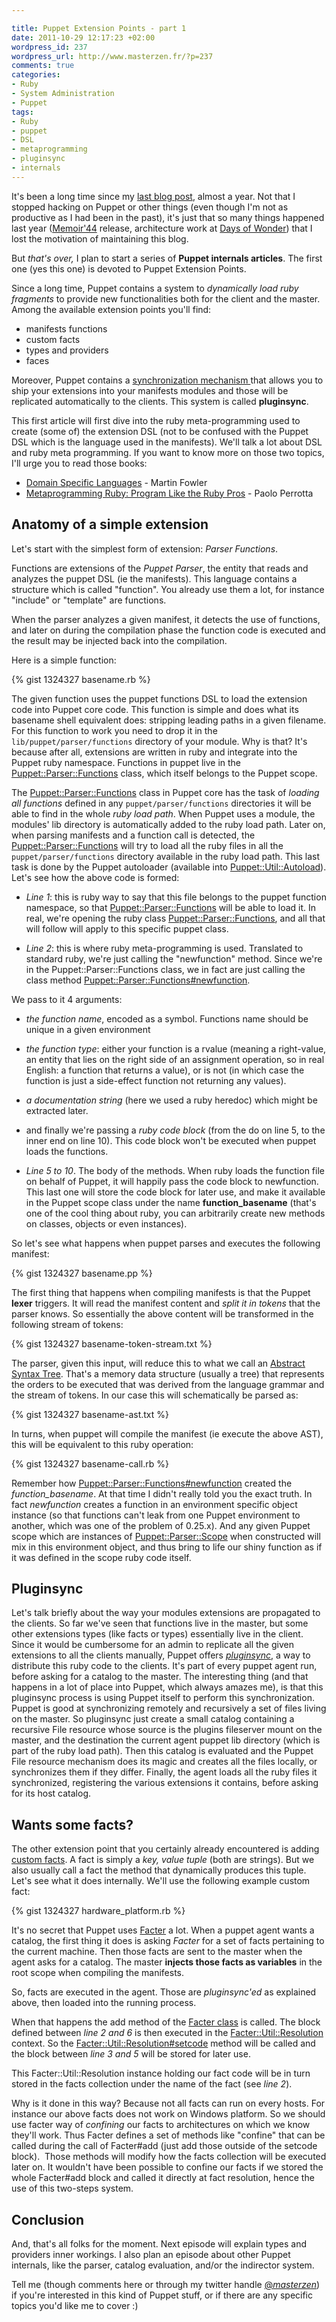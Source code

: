 ```yaml
--- 

title: Puppet Extension Points - part 1
date: 2011-10-29 12:17:23 +02:00
wordpress_id: 237
wordpress_url: http://www.masterzen.fr/?p=237
comments: true
categories: 
- Ruby
- System Administration
- Puppet
tags: 
- Ruby
- puppet
- DSL
- metaprogramming
- pluginsync
- internals
---
```

It's been a long time since my [last blog post](http://www.masterzen.fr/2010/11/14/puppet-ssl-explained/), almost a year. Not that I stopped hacking on Puppet or other things (even though I'm not as productive as I had been in the past), it's just that so many things happened last year ([Memoir'44](http://www.daysofwonder.com/memoir44-online) release, architecture work at [Days of Wonder](http://www.daysofwonder.com/)) that I lost the motivation of maintaining this blog.

But _that's over,_ I plan to start a series of **Puppet internals articles**. The first one (yes this one) is devoted to Puppet Extension Points.

Since a long time, Puppet contains a system to _dynamically load ruby fragments_ to provide new functionalities both for the client and the master. Among the available extension points you'll find:

- manifests functions
- custom facts
- types and providers
- faces


Moreover, Puppet contains a [synchronization mechanism ](http://docs.puppetlabs.com/guides/plugins_in_modules.html)that allows you to ship your extensions into your manifests modules and those will be replicated automatically to the clients. This system is called **pluginsync**.

This first article will first dive into the ruby meta-programming used to create (some of) the extension DSL (not to be confused with the Puppet DSL which is the language used in the manifests). We'll talk a lot about DSL and ruby meta programming. If you want to know more on those two topics, I'll urge you to read those books:

- [Domain Specific Languages](http://www.amazon.com/gp/product/0321712943) - Martin Fowler
- [Metaprogramming Ruby: Program Like the Ruby Pros](http://www.amazon.com/Metaprogramming-Ruby-Program-Like-Pros/dp/1934356476) - Paolo Perrotta

## Anatomy of a simple extension

Let's start with the simplest form of extension: _Parser Functions_.

Functions are extensions of the _Puppet Parser_, the entity that reads and analyzes the puppet DSL (ie the manifests). This language contains a structure which is called "function". You already use them a lot, for instance "include" or "template" are functions.

When the parser analyzes a given manifest, it detects the use of functions, and later on during the compilation phase the function code is executed and the result may be injected back into the compilation.

Here is a simple function:

{% gist 1324327 basename.rb %}

The given function uses the puppet functions DSL to load the extension code into Puppet core code.  This function is simple and does what its basename shell equivalent does: stripping leading paths in a given filename.  For this function to work you need to drop it in the ``lib/puppet/parser/functions`` directory of your module.  Why is that? It's because after all, extensions are written in ruby and integrate into the Puppet ruby namespace. Functions in puppet live in the [Puppet::Parser::Functions](https://github.com/puppetlabs/puppet/blob/2.7.x/lib/puppet/parser/functions.rb) class, which itself belongs to the Puppet scope.

The [Puppet::Parser::Functions](https://github.com/puppetlabs/puppet/blob/2.7.x/lib/puppet/parser/functions.rb) class in Puppet core has the task of _loading all functions_ defined in any ``puppet/parser/functions`` directories it will be able to find in the whole _ruby load path_. When Puppet uses a module, the modules' lib directory is automatically added to the ruby load path.  Later on, when parsing manifests and a function call is detected, the [Puppet::Parser::Functions](https://github.com/puppetlabs/puppet/blob/2.7.x/lib/puppet/parser/functions.rb) will try to load all the ruby files in all the ``puppet/parser/functions`` directory available in the ruby load path. This last task is done by the Puppet autoloader (available into [Puppet::Util::Autoload](https://github.com/puppetlabs/puppet/blob/2.7.x/lib/puppet/util/autoload.rb)).  Let's see how the above code is formed:


- _Line 1_: this is ruby way to say that this file belongs to the puppet function namespace, so that [Puppet::Parser::Functions](https://github.com/puppetlabs/puppet/blob/2.7.x/lib/puppet/parser/functions.rb) will be able to load it. In real, we're opening the ruby class [Puppet::Parser::Functions](https://github.com/puppetlabs/puppet/blob/2.7.x/lib/puppet/parser/functions.rb), and all that will follow will apply to this specific puppet class.

- _Line 2_: this is where ruby meta-programming is used. Translated to standard ruby, we're just calling the "newfunction" method. Since we're in the Puppet::Parser::Functions class, we in fact are just calling the class method [Puppet::Parser::Functions#newfunction](https://github.com/puppetlabs/puppet/blob/2.7.x/lib/puppet/parser/functions.rb#L38).

 We pass to it 4 arguments:
	
  - _the function name_, encoded as a symbol. Functions name should be unique in a given environment
  - _the function type_: either your function is a rvalue (meaning a right-value, an entity that lies on the right side of an assignment operation, so in real English: a function that returns a value), or is not (in which case the function is just a side-effect function not returning any values).
  - _a documentation string_ (here we used a ruby heredoc) which might be extracted later.
  - and finally we're passing a _ruby code block_ (from the do on line 5, to the inner end on line 10). This code block won't be executed when puppet loads the functions.

- _Line 5 to 10_. The body of the methods. When ruby loads the function file on behalf of Puppet, it will happily pass the code block to newfunction. This last one will store the code block for later use, and make it available in the Puppet scope class under the name **function_basename** (that's one of the cool thing about ruby, you can arbitrarily create new methods on classes, objects or even instances).


So let's see what happens when puppet parses and executes the following manifest:


{% gist 1324327 basename.pp %}

The first thing that happens when compiling manifests is that the Puppet **lexer** triggers. It will read the manifest content and _split it in tokens_ that the parser knows. So essentially the above content will be transformed in the following stream of tokens:

{% gist 1324327 basename-token-stream.txt %}

The parser, given this input, will reduce this to what we call an [Abstract Syntax Tree](http://en.wikipedia.org/wiki/Abstract_syntax_tree). That's a memory data structure (usually a tree) that represents the orders to be executed that was derived from the language grammar and the stream of tokens. In our case this will schematically be parsed as: 

{% gist 1324327 basename-ast.txt %}

In turns, when puppet will compile the manifest (ie execute the above AST), this will be equivalent to this ruby operation:

{% gist 1324327 basename-call.rb %}

Remember how [Puppet::Parser::Functions#newfunction](https://github.com/puppetlabs/puppet/blob/2.7.x/lib/puppet/parser/functions.rb#L38) created the _function_basename_. At that time I didn't really told you the exact truth. In fact _newfunction_ creates a function in an environment specific object instance (so that functions can't leak from one Puppet environment to another, which was one of the problem of 0.25.x). And any given Puppet scope which are instances of [Puppet::Parser::Scope](https://github.com/puppetlabs/puppet/blob/2.7.x/lib/puppet/parser/scope.rb) when constructed will mix in this environment object, and thus bring to life our shiny function as if it was defined in the scope ruby code itself.

## Pluginsync


Let's talk briefly about the way your modules extensions are propagated to the clients. So far we've seen that functions live in the master, but some other extensions types (like facts or types) essentially live in the client.  Since it would be cumbersome for an admin to replicate all the given extensions to all the clients manually, Puppet offers _[pluginsync](http://docs.puppetlabs.com/guides/plugins_in_modules.html)_, a way to distribute this ruby code to the clients.  It's part of every puppet agent run, before asking for a catalog to the master.  The interesting thing (and that happens in a lot of place into Puppet, which always amazes me), is that this pluginsync process is using Puppet itself to perform this synchronization.  Puppet is good at synchronizing remotely and recursively a set of files living on the master. So pluginsync just create a small catalog containing a recursive File resource whose source is the plugins fileserver mount on the master, and the destination the current agent puppet lib directory (which is part of the ruby load path).  Then this catalog is evaluated and the Puppet File resource mechanism does its magic and creates all the files locally, or synchronizes them if they differ.  Finally, the agent loads all the ruby files it synchronized, registering the various extensions it contains, before asking for its host catalog.

## Wants some facts?


The other extension point that you certainly already encountered is adding [custom facts](http://docs.puppetlabs.com/guides/custom_facts.html).  A fact is simply a _key, value tuple_ (both are strings). But we also usually call a fact the method that dynamically produces this tuple.  Let's see what it does internally. We'll use the following example custom fact:

{% gist 1324327 hardware_platform.rb %}  

It's no secret that Puppet uses [Facter](http://puppetlabs.com/puppet/related-projects/facter/) a lot. When a puppet agent wants a catalog, the first thing it does is asking _Facter_ for a set of facts pertaining to the current machine. Then those facts are sent to the master when the agent asks for a catalog. The master **injects those facts as variables** in the root scope when compiling the manifests.

So, facts are executed in the agent. Those are _pluginsync'ed_ as explained above, then loaded into the running process.

When that happens the add method of the [Facter class](https://github.com/puppetlabs/facter/blob/1.6.1/lib/facter.rb) is called. The block defined between _line 2 and 6_ is then executed in the [Facter::Util::Resolution](https://github.com/puppetlabs/facter/blob/1.6.1/lib/facter/util/resolution.rb) context. So the [Facter::Util::Resolution#setcode](https://github.com/puppetlabs/facter/blob/1.6.1/lib/facter/util/resolution.rb#L116) method will be called and the block between _line 3 and 5_ will be stored for later use.

This Facter::Util::Resolution instance holding our fact code will be in turn stored in the facts collection under the name of the fact (see _line 2_).

Why is it done in this way? Because not all facts can run on every hosts. For instance our above facts does not work on Windows platform. So we should use facter way of _confining_ our facts to architectures on which we know they'll work.
Thus Facter defines a set of methods like "confine" that can be called during the call of Facter#add (just add those outside of the setcode block).  Those methods will modify how the facts collection will be executed later on. It wouldn't have been possible to confine our facts if we stored the whole Facter#add block and called it directly at fact resolution, hence the use of this two-steps system.

## Conclusion

And, that's all folks for the moment. Next episode will explain types and providers inner workings. I also plan an episode about other Puppet internals, like the parser, catalog evaluation, and/or the indirector system.

Tell me (though comments here or through my twitter handle [@_masterzen_](http://twitter.com/#!/_masterzen_)) if you're interested in this kind of Puppet stuff, or if there are any specific topics you'd like me to cover :)

